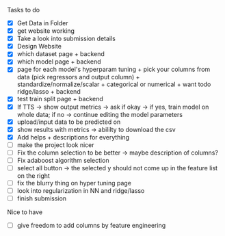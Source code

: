 Tasks to do
- [X] Get Data in Folder
- [X] get website working
- [X] Take a look into submission details
- [X] Design Website
- [X] which dataset page + backend
- [X] which model page + backend
- [X] page for each model's hyperparam tuning + pick your columns from data (pick regressors and output column) + standardize/normalize/scalar + categorical or numerical + want todo ridge/lasso + backend
- [X] test train split page + backend
- [X] If TTS -> show output metrics -> ask if okay -> if yes, train model on whole data; if no -> continue editing the model parameters
- [X] upload/input data to be predicted on
- [X] show results with metrics -> abililty to download the csv
- [X] Add helps + descriptions for everything 
- [ ] make the project look nicer
- [ ] Fix the column selection to be better -> maybe description of columns?
- [ ] Fix adaboost algorithm selection
- [ ] select all button -> the selected y should not come up in the feature list on the right
- [ ] fix the blurry thing on hyper tuning page
- [ ] look into regularization in NN and ridge/lasso
- [ ] finish submission

Nice to have
- [ ] give freedom to add columns by feature engineering



